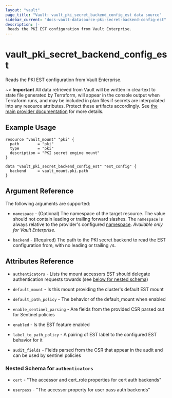 ```yaml
---
layout: "vault"
page_title: "Vault: vault_pki_secret_backend_config_est data source"
sidebar_current: "docs-vault-datasource-pki-secret-backend-config-est"
description: |-
 Reads the PKI EST configuration from Vault Enterprise. 
---
```


# vault\_pki\_secret\_backend\_config\_est

Reads the PKI EST configuration from Vault Enterprise.

~> **Important** All data retrieved from Vault will be
written in cleartext to state file generated by Terraform, will appear in
the console output when Terraform runs, and may be included in plan files
if secrets are interpolated into any resource attributes.
Protect these artifacts accordingly. See
[the main provider documentation](../index.html)
for more details.

## Example Usage

```hcl
resource "vault_mount" "pki" {
  path        = "pki"
  type        = "pki"
  description = "PKI secret engine mount"
}

data "vault_pki_secret_backend_config_est" "est_config" {
  backend     = vault_mount.pki.path
}
```

## Argument Reference

The following arguments are supported:

* `namespace` - (Optional) The namespace of the target resource.
  The value should not contain leading or trailing forward slashes.
  The `namespace` is always relative to the provider's configured [namespace](/docs/providers/vault/index.html#namespace).
  *Available only for Vault Enterprise*.

* `backend` - (Required) The path to the PKI secret backend to
  read the EST configuration from, with no leading or trailing `/`s.
 
## Attributes Reference

* `authenticators` - Lists the mount accessors EST should delegate authentication requests towards (see [below for nested schema](#nestedatt--authenticators))
 
* `default_mount` - Is this mount providing the cluster's default EST mount
 
* `default_path_policy` - The behavior of the default_mount when enabled
 
* `enable_sentinel_parsing` - Are fields from the provided CSR parsed out for Sentinel policies
 
* `enabled` - Is the EST feature enabled
 
* `label_to_path_policy` - A pairing of EST label to the configured EST behavior for it
 
* `audit_fields` - Fields parsed from the CSR that appear in the audit and can be used by sentinel policies

<a id="nestedatt--authenticators"></a>
### Nested Schema for `authenticators`

* `cert` - "The accessor and cert_role properties for cert auth backends"
 
* `userpass` - "The accessor property for user pass auth backends"
